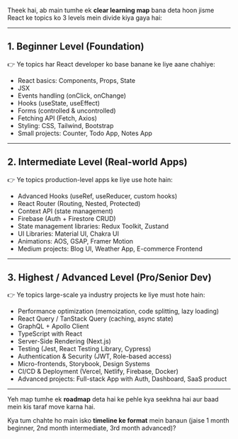 Theek hai, ab main tumhe ek **clear learning map** bana deta hoon jisme React ke topics ko 3 levels mein divide kiya gaya hai:

---

## 1. **Beginner Level (Foundation)**

👉 Ye topics har React developer ko base banane ke liye aane chahiye:

* React basics: Components, Props, State
* JSX
* Events handling (onClick, onChange)
* Hooks (useState, useEffect)
* Forms (controlled & uncontrolled)
* Fetching API (Fetch, Axios)
* Styling: CSS, Tailwind, Bootstrap
* Small projects: Counter, Todo App, Notes App

---

## 2. **Intermediate Level (Real-world Apps)**

👉 Ye topics production-level apps ke liye use hote hain:

* Advanced Hooks (useRef, useReducer, custom hooks)
* React Router (Routing, Nested, Protected)
* Context API (state management)
* Firebase (Auth + Firestore CRUD)
* State management libraries: Redux Toolkit, Zustand
* UI Libraries: Material UI, Chakra UI
* Animations: AOS, GSAP, Framer Motion
* Medium projects: Blog UI, Weather App, E-commerce Frontend

---

## 3. **Highest / Advanced Level (Pro/Senior Dev)**

👉 Ye topics large-scale ya industry projects ke liye must hote hain:

* Performance optimization (memoization, code splitting, lazy loading)
* React Query / TanStack Query (caching, async state)
* GraphQL + Apollo Client
* TypeScript with React
* Server-Side Rendering (Next.js)
* Testing (Jest, React Testing Library, Cypress)
* Authentication & Security (JWT, Role-based access)
* Micro-frontends, Storybook, Design Systems
* CI/CD & Deployment (Vercel, Netlify, Firebase, Docker)
* Advanced projects: Full-stack App with Auth, Dashboard, SaaS product

---

Yeh map tumhe ek **roadmap** deta hai ke pehle kya seekhna hai aur baad mein kis taraf move karna hai.

Kya tum chahte ho main isko **timeline ke format** mein banaun (jaise 1 month beginner, 2nd month intermediate, 3rd month advanced)?
